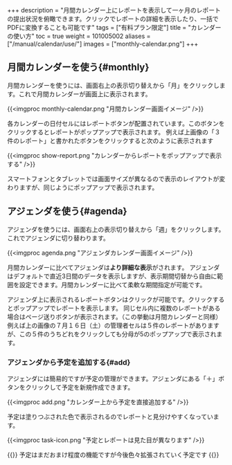 +++
description = "月間カレンダー上にレポートを表示して一ヶ月のレポートの提出状況を俯瞰できます。クリックでレポートの詳細を表示したり、一括でPDFに変換することも可能です"
tags = ["有料プラン限定"]
title = "カレンダーの使い方"
toc = true
weight = 101005002
aliases = ["/manual/calendar/use/"]
images = ["monthly-calendar.png"]
+++

## 月間カレンダーを使う{#monthly}

月間カレンダーを使うには、画面右上の表示切り替えから「月」をクリックします。これで月間カレンダーが画面上に表示されます。

{{<imgproc monthly-calendar.png "月間カレンダー画面イメージ" />}}

各カレンダーの日付セルにはレポートボタンが配置されています。このボタンをクリックするとレポートがポップアップで表示されます。
例えば上画像の「３件のレポート」と書かれたボタンをクリックすると次のように表示されます

{{<imgproc show-report.png "カレンダーからレポートをポップアップで表示する" />}}

スマートフォンとタブレットでは画面サイズが異なるので表示のレイアウトが変わりますが、同じようにポップアップで表示されます。

## アジェンダを使う{#agenda}

アジェンダを使うには、画面右上の表示切り替えから「週」をクリックします。これでアジェンダに切り替わります。

{{<imgproc agenda.png "アジェンダカレンダー画面イメージ" />}}

月間カレンダーに比べてアジェンダは**より詳細な表示**がされます。
アジェンダはデフォルトで直近3日間のデータを表示しますが、表示期間切替から自由に範囲を設定できます。月間カレンダーに比べて柔軟な期間指定が可能です。

アジェンダ上に表示されるレポートボタンはクリックが可能です。クリックするとポップアップでレポートを表示します。
同じセル内に複数のレポートがある場合はページ送りボタンが表示されます。（この挙動は月間カレンダーと同様）
例えば上の画像の７月１６日（土）の管理者セルは５件のレポートがありますが、この５件のうちどれをクリックしても分母が5のポップアップで表示されます。

### アジェンダから予定を追加する{#add}

アジェンダには簡易的ですが予定の管理ができます。アジェンダにある「＋」ボタンをクリックして予定を新規作成できます。  

{{<imgproc add.png "カレンダー上から予定を直接追加する" />}}

予定は塗りつぶされた色で表示されるのでレポートと見分けやすくなっています。

{{<imgproc task-icon.png "予定とレポートは見た目が異なります" />}}

{{<alice pos="right" icon="ok">}}
予定はまだおまけ程度の機能ですが今後色々拡張されていく予定です
{{</alice>}}
